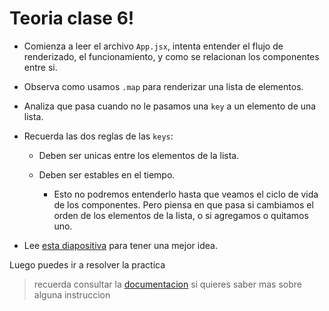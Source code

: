 # Teoria clase 6!

- Comienza a leer el archivo `App.jsx`, intenta entender el flujo de renderizado, el funcionamiento, y como se relacionan los componentes entre si.

- Observa como usamos `.map` para renderizar una lista de elementos.

- Analiza que pasa cuando no le pasamos una `key` a un elemento de una lista.

- Recuerda las dos reglas de las `keys`:

  - Deben ser unicas entre los elementos de la lista.

  - Deben ser estables en el tiempo.

    - Esto no podremos entenderlo hasta que veamos el ciclo de vida de los componentes. Pero piensa en que pasa si cambiamos el orden de los elementos de la lista, o si agregamos o quitamos uno.

- Lee [esta diapositiva](https://docs.google.com/presentation/d/1CjDsfNcOu15MUIh1BiIe5bZt6mZGo7ynH8QvhcYTGBM/edit?usp=sharing) para tener una mejor idea.

Luego puedes ir a resolver la practica

> recuerda consultar la [documentacion](/doc/externalLinks.md#clase-6-listas-y-keys) si quieres saber mas sobre alguna instruccion

